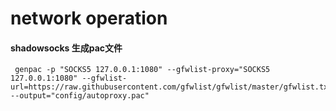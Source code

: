 # network operation

#### shadowsocks 生成pac文件

```shell
 genpac -p "SOCKS5 127.0.0.1:1080" --gfwlist-proxy="SOCKS5 127.0.0.1:1080" --gfwlist-url=https://raw.githubusercontent.com/gfwlist/gfwlist/master/gfwlist.txt --output="config/autoproxy.pac"
```

